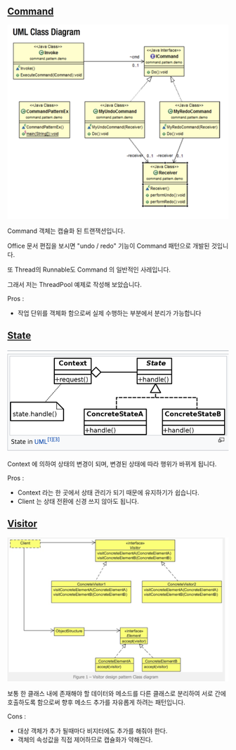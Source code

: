 
[Command](/src/main/kotlin/taesu/Command.kt)
-----
![Command](/screen/Command.png)

Command 객체는 캡슐화 된 트랜잭션입니다. 



Office 문서 편집을 보시면 "undo / redo" 기능이 Command 패턴으로 개발된 것입니다.

또 Thread의 Runnable도 Command 의 일반적인 사레입니다.
 
그래서 저는 ThreadPool 예제로 작성해 보았습니다. 

Pros : 
 * 작업 단위를 객체화 함으로써 실제 수행하는 부분에서 분리가 가능합니다

[State](/src/main/kotlin/taesu/State.kt)
-----
![State](/screen/State.png)

Context 에 의하여 상태의 변경이 되며, 변경된 상태에 따라 행위가 바뀌게 됩니다.

Pros : 
 * Context 라는 한 곳에서 상태 관리가 되기 때문에 유지하기가 쉽습니다. 
 * Client 는 상태 전환에 신경 쓰지 않아도 됩니다. 
 
 [Visitor](/src/main/kotlin/taesu/Visitor.kt)
 -----
 ![Visitor](/screen/Visitor.png)
 
보통 한 클래스 내에 존재해야 할 데이터와 메소드를 다른 클래스로 분리하여 서로 간에 호출하도록 함으로써 향후 메소드 추가를 자유롭게 하려는 패턴입니다.


Cons : 
 * 대상 객체가 추가 될때마다 비지터에도 추가를 해줘야 한다.
 * 객체의 속성값을 직접 제어하므로 캡슐화가 약해진다. 

